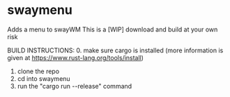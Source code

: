 # swaymenu
Adds a menu to swayWM
This is a [WIP] download and build at your own risk

BUILD INSTRUCTIONS:
0. make sure cargo is installed (more information is given at https://www.rust-lang.org/tools/install)
1. clone the repo
2. cd into swaymenu
3. run the "cargo run --release" command
